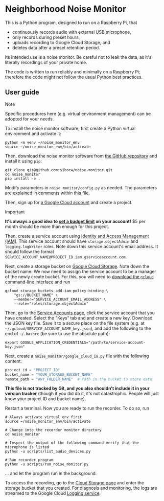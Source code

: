 # Neighborhood Noise Monitor
This is a Python program, designed to run on a Raspberry Pi, that
- continuously records audio with external USB microphone,
- only records during preset hours,
- uploads recording to Google Cloud Storage, and
- deletes data after a preset retention period.

Its intended use is a noise monitor. Be careful not to leak the data, as it's literally recordings of your private home.

The code is written to run reliably and minimally on a Raspberry Pi; therefore the code might not follow the usual Python best practices.

## User guide
> [!NOTE]
> Specific procedures here (e.g. virtual environment management) can be adopted for your needs.

To install the noise monitor software, first create a Python virtual environment and activate it:
```shell
python -m venv ~/noise_monitor_env
source ~/noise_monitor_env/bin/activate
```

Then, download the noise monitor software from [the GitHub repository](https://github.com/sibocw/noise-monitor) and install it using `pip`:
```shell
git clone git@github.com:sibocw/noise-monitor.git
cd noise_monitor
pip install -e .
```

Modify parameters in `noise_monitor/config.py` as needed. The parameters are explained in comments within this file. 

Then, sign up for [a Google Cloud account](https://cloud.google.com/) and create a project.

> [!IMPORTANT]
> **It's always a good idea to [set a budget limit](https://cloud.google.com/billing/docs/how-to/budgets) on your account!** $5 per month should be more than enough for this project.

Then, create a service account using [Identity and Access Management (IAM)](https://console.cloud.google.com/iam-admin/serviceaccounts). This service account should have `storage.objectAdmin` and `logging.logWriter` roles. Note down this service account's email address. It should follow the format `SERVICE_ACCOUNT_NAME@PROJECT_ID.iam.gserviceaccount.com`.

Next, create a storage bucket on [Google Cloud Storage](https://console.cloud.google.com/storage/overview;tab=overview). Note down the bucket name. We now need to assign the service account to be a manager of the newly create bucket. For this, you will need to [download the `gcloud` command-line interface](https://cloud.google.com/sdk/docs/install-sdk) and run
```shell
gcloud storage buckets add-iam-policy-binding \
    "gs://BUCKET_NAME" \
    --member="SERVICE_ACCOUNT_EMAIL_ADDRESS" \
    --role="roles/storage.objectAdmin"
```

Then, go to the [Service Accounts page](https://console.cloud.google.com/iam-admin/serviceaccounts), click the service account that you have created. Select the "Keys" tab and and create a new key. Download the JSON key file. Save it to a secure place on the file system (e.g. at `~/.gcloud/SERVICE_ACCOUNT_NAME_key.json`), and add the following to the end of `~/.bashrc` (be sure to use the absolute path):
```shell
export GOOGLE_APPLICATION_CREDENTIALS="/path/to/service-account-key.json"
```

Next, create a `noise_monitor/google_cloud_io.py` file with the following content:
```Python
project_id = "PROJECT_ID"
bucket_name = "YOUR_STORAGE_BUCKET_NAME"
remote_path = "ANY_FOLDER_NAME"  # Path in the bucket to store data
```
**This file is not tracked by Git, and you also shouldn't include it in your version tracker** (though if you did do it, it's not catastrophic. People will just know your project ID and bucket name).

Restart a terminal. Now you are ready to run the recorder. To do so, run
```shell
# Always activate virtual env first
source ~/noise_monitor_env/bin/activate  

# Change into the recorder monitor directory
cd noise_monitor

# Inspect the output of the following command verify that the microphone is listed
python -u scripts/list_audio_devices.py  

# Run recorder program
python -u scripts/run_noise_monitor.py
```
... and let the program run in the background.

To access the recording, go to the [Cloud Storage page](https://console.cloud.google.com/storage/browser) and enter the storage bucket that you created. For diagnosis and monitoring, the logs are streamed to the Google Cloud [Logging service](https://console.cloud.google.com/logs).
